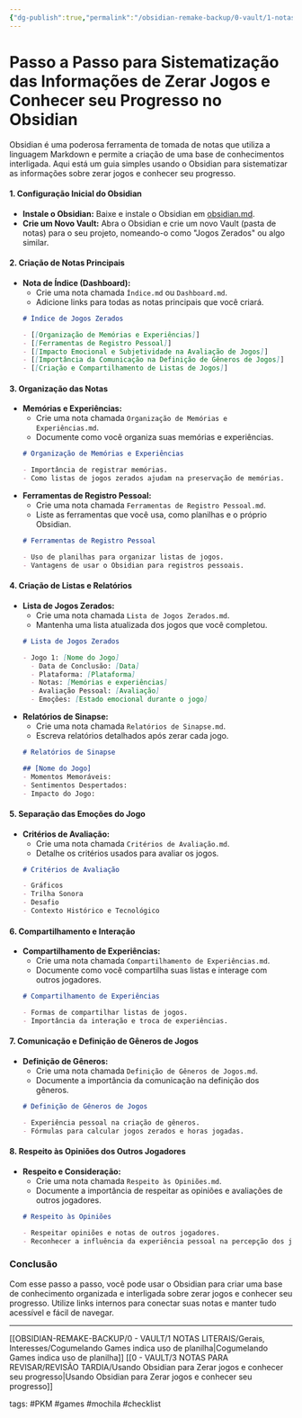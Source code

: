 ```yaml
---
{"dg-publish":true,"permalink":"/obsidian-remake-backup/0-vault/1-notas-literais/gerais-interesses/passo-a-passo-para-sistematizacao-das-informacoes-de-zerar-jogos-e-conhecer-seu-progresso-no-obsidian/","tags":["PKM","games","mochila","checklist"],"dgHomeLink":true,"dgShowLocalGraph":true,"dgShowFileTree":true,"dgEnableSearch":true,"noteIcon":""}
---
```


# Passo a Passo para Sistematização das Informações de Zerar Jogos e Conhecer seu Progresso no Obsidian

Obsidian é uma poderosa ferramenta de tomada de notas que utiliza a linguagem Markdown e permite a criação de uma base de conhecimentos interligada. Aqui está um guia simples usando o Obsidian para sistematizar as informações sobre zerar jogos e conhecer seu progresso.

#### 1. **Configuração Inicial do Obsidian**
   - **Instale o Obsidian:** Baixe e instale o Obsidian em [obsidian.md](https://obsidian.md/).
   - **Crie um Novo Vault:** Abra o Obsidian e crie um novo Vault (pasta de notas) para o seu projeto, nomeando-o como "Jogos Zerados" ou algo similar.

#### 2. **Criação de Notas Principais**
   - **Nota de Índice (Dashboard):**
     - Crie uma nota chamada `Índice.md` ou `Dashboard.md`.
     - Adicione links para todas as notas principais que você criará.
     ```markdown
     # Índice de Jogos Zerados

     - [[Organização de Memórias e Experiências]]
     - [[Ferramentas de Registro Pessoal]]
     - [[Impacto Emocional e Subjetividade na Avaliação de Jogos]]
     - [[Importância da Comunicação na Definição de Gêneros de Jogos]]
     - [[Criação e Compartilhamento de Listas de Jogos]]
     ```

#### 3. **Organização das Notas**
   - **Memórias e Experiências:**
     - Crie uma nota chamada `Organização de Memórias e Experiências.md`.
     - Documente como você organiza suas memórias e experiências.
     ```markdown
     # Organização de Memórias e Experiências

     - Importância de registrar memórias.
     - Como listas de jogos zerados ajudam na preservação de memórias.
     ```
   - **Ferramentas de Registro Pessoal:**
     - Crie uma nota chamada `Ferramentas de Registro Pessoal.md`.
     - Liste as ferramentas que você usa, como planilhas e o próprio Obsidian.
     ```markdown
     # Ferramentas de Registro Pessoal

     - Uso de planilhas para organizar listas de jogos.
     - Vantagens de usar o Obsidian para registros pessoais.
     ```

#### 4. **Criação de Listas e Relatórios**
   - **Lista de Jogos Zerados:**
     - Crie uma nota chamada `Lista de Jogos Zerados.md`.
     - Mantenha uma lista atualizada dos jogos que você completou.
     ```markdown
     # Lista de Jogos Zerados

     - Jogo 1: [Nome do Jogo]
       - Data de Conclusão: [Data]
       - Plataforma: [Plataforma]
       - Notas: [Memórias e experiências]
       - Avaliação Pessoal: [Avaliação]
       - Emoções: [Estado emocional durante o jogo]
     ```
   - **Relatórios de Sinapse:**
     - Crie uma nota chamada `Relatórios de Sinapse.md`.
     - Escreva relatórios detalhados após zerar cada jogo.
     ```markdown
     # Relatórios de Sinapse

     ## [Nome do Jogo]
     - Momentos Memoráveis: 
     - Sentimentos Despertados: 
     - Impacto do Jogo: 
     ```

#### 5. **Separação das Emoções do Jogo**
   - **Critérios de Avaliação:**
     - Crie uma nota chamada `Critérios de Avaliação.md`.
     - Detalhe os critérios usados para avaliar os jogos.
     ```markdown
     # Critérios de Avaliação

     - Gráficos
     - Trilha Sonora
     - Desafio
     - Contexto Histórico e Tecnológico
     ```

#### 6. **Compartilhamento e Interação**
   - **Compartilhamento de Experiências:**
     - Crie uma nota chamada `Compartilhamento de Experiências.md`.
     - Documente como você compartilha suas listas e interage com outros jogadores.
     ```markdown
     # Compartilhamento de Experiências

     - Formas de compartilhar listas de jogos.
     - Importância da interação e troca de experiências.
     ```

#### 7. **Comunicação e Definição de Gêneros de Jogos**
   - **Definição de Gêneros:**
     - Crie uma nota chamada `Definição de Gêneros de Jogos.md`.
     - Documente a importância da comunicação na definição dos gêneros.
     ```markdown
     # Definição de Gêneros de Jogos

     - Experiência pessoal na criação de gêneros.
     - Fórmulas para calcular jogos zerados e horas jogadas.
     ```

#### 8. **Respeito às Opiniões dos Outros Jogadores**
   - **Respeito e Consideração:**
     - Crie uma nota chamada `Respeito às Opiniões.md`.
     - Documente a importância de respeitar as opiniões e avaliações de outros jogadores.
     ```markdown
     # Respeito às Opiniões

     - Respeitar opiniões e notas de outros jogadores.
     - Reconhecer a influência da experiência pessoal na percepção dos jogos.
     ```

### Conclusão

Com esse passo a passo, você pode usar o Obsidian para criar uma base de conhecimento organizada e interligada sobre zerar jogos e conhecer seu progresso. Utilize links internos para conectar suas notas e manter tudo acessível e fácil de navegar.

---
[[OBSIDIAN-REMAKE-BACKUP/0 - VAULT/1 NOTAS LITERAIS/Gerais, Interesses/Cogumelando Games indica uso de planilha\|Cogumelando Games indica uso de planilha]]
[[0 - VAULT/3 NOTAS PARA REVISAR/REVISÃO TARDIA/Usando Obsidian para Zerar jogos e conhecer seu progresso\|Usando Obsidian para Zerar jogos e conhecer seu progresso]]

tags: #PKM #games #mochila #checklist